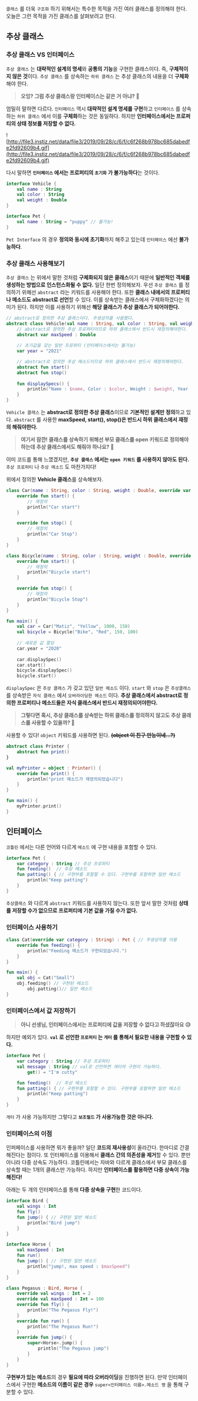 `클래스` 를 더욱 `구조화` 하기 위해서는 특수한 목적을 가진 여러 클래스를 정의해야 한다. 오늘은 그런 목적을 가진 클래스를 살펴보려고 한다.

## 추상 클래스
### 추상 클래스 VS 인터페이스

`추상 클래스` 는 **대략적인 설계의 명세**와 **공통의 기능**을 구현한 클래스이다. 즉, **구체적이지 않은 것**이다. `추상 클래스` 를 상속하는 `하위 클래스` 는 추상 클래스의 내용을 더 **구체화** 해야 한다.

> **오잉? 그럼 추상 클래스랑 인터페이스는 같은 거 아냐? 🤔**

엄밀히 말하면 다르다. `인터페이스` 역시 **대략적인 설계 명세를 구현**하고 `인터페이스` 를 상속하는 `하위 클래스` 에서 이를 **구체화**하는 것은 동일하다. 하지만 **인터페이스에서는 프로퍼티의 상태 정보를 저장할 수 없다.**

![http://file3.instiz.net/data/file3/2019/09/28/c/6/f/c6f268b978bc685dabedfe2fd92609b4.gif](http://file3.instiz.net/data/file3/2019/09/28/c/6/f/c6f268b978bc685dabedfe2fd92609b4.gif)

다시 말하면 **`인터페이스` 에서는 프로퍼티의 `초기화` 가 불가능하다**는 것이다. 

```kotlin
interface Vehicle {
	val name : String
	val color : String
	val weight : Double
}

interface Pet {
	val name : String = "puppy" // 불가능!
}
```

`Pet Interface` 의 경우 **정의와 동시에 초기화**까지 해주고 있는데 `인터페이스` 에선 **불가능하다**. 
### 추상 클래스 사용해보기
`추상 클래스` 는 위에서 말한 것처럼 **구체화되지 않은 클래스**이기 때문에 **일반적인 객체를 생성하는 방법으로 인스턴스화될 수 없다.**  일단 한번 정의해보자. 우선 `추상 클래스` 를 정의하기 위해선 `abstract` 라는 키워드를 사용해야 한다. 또한 **클래스 내에서의 프로퍼티나 메소드도 abstract로 선언**할 수 있다. 이를 상속받는 클래스에서 구체화하겠다는 의미가 된다. 하지만 이를 사용하기 위해선 **해당 클래스가 추상 클래스가 되어야한다.**

```kotlin
// abstract로 정의한 추상 클래스이다. 주생성자를 사용했다.
abstract class Vehicle(val name : String, val color : String, val weight : Double) {
	// abstract로 정의한 추상 프로퍼티이므로 하위 클래스에서 반드시 재정의해야한다.
	abstract var maxSpeed : Double 
	
	// 초기값을 갖는 일반 프로퍼티 (인터페이스에서는 불가능)	
	var year = "2021"

	// abstract로 정의한 추상 메소드이므로 하위 클래스에서 반드시 재정의해야한다.
	abstract fun start()
	abstract fun stop()
	
	fun displaySpecs() {
		println("Name : $name, Color : $color, Weight : $weight, Year : $year, MaxSpeed : $maxSpeed")
	}
}
```

`Vehicle 클래스` 는 **abstract로 정의한 추상 클래스**이므로 **기본적인 설계만 정의**하고 있다. `abstract` 를 사용한 **maxSpeed, start(), stop()은 반드시 하위 클래스에서 재정의 해줘야한다.**

> **여기서 잠깐!
클래스를 상속하기 위해선 부모 클래스를 open 키워드로 정의해야 하는데 추상 클래스에서도 해줘야 하나요? 🤔**

이미 코드를 통해 느꼈겠지만, **`추상 클래스` 에서는 `open 키워드` 를 사용하지 않아도 된다.**
`추상 프로퍼티` 나 `추상 메소드` 도 마찬가지다!

위에서 정의한 **Vehicle 클래스**를 상속해보자.
```kotlin
class Car(name : String, color : String, weight : Double, override var maxSpeed : Double) : Vehicle(name, color, weight) {
	override fun start() {
		// 재정의
		println("Car start")
	}

	override fun stop() {
		// 재정의
		println("Car Stop")
	}
}

class Bicycle(name : String, color : String, weight : Double, override var maxSpeed : Double) : Vehicle(name, color, weight) {
	override fun start() {
		// 재정의
		println("Bicycle start")
	}

	override fun stop() {
		// 재정의
		println("Bicycle Stop")
	}
}

fun main() {
	val car = Car("Matiz", "Yellow", 1000, 150)
	val bicycle = Bicycle("Bike", "Red", 150, 100)
	
	// 새로운 값 할당
	car.year = "2020"
	
	car.displaySpec()
	car.start()
	bicycle.displaySpec()
	bicycle.start()
```

`displaySpec` 은 `추상 클래스` 가 갖고 있던 `일반 메소드` 이다. `start` 와 `stop` 은 `추상클래스` 를 상속받은 `자식 클래스` 에서 `오버라이딩한 메소드` 이다. **추상 클래스에서 abstract로 정의한 프로퍼티나 메소드들은 자식 클래스에서 반드시 재정의되어야한다.**

> **그렇다면 혹시, 추상 클래스를 상속받는 하위 클래스를 정의하지 않고도 추상 클래스를 사용할 수 있을까? 🤔**

사용할 수 있다! `object` 키워드를 사용하면 된다. **~~(object 이 친구 만능이네...?)~~**

```kotlin
abstract class Printer {
	abstract fun print()
}

val myPrinter = object : Printer() {
	override fun print() {
		println("print 메소드가 재정의되었습니다")
	}
}

fun main() {
	myPrinter.print()
}
```
## 인터페이스

`코틀린` 에서는 다른 언어와 다르게 `메소드` 에 구현 내용을 포함할 수 있다.

```kotlin
interface Pet {
	var category : String // 추상 프로퍼티
	fun feeding()  // 추상 메소드
	fun patting() { // 구현부를 포함할 수 있다. 구현부를 포함하면 일반 메소드
		println("Keep patting")
	}
}
```

`추상클래스` 와 다르게 `abstract` 키워드를 사용하지 않는다.
또한 앞서 말한 것처럼 **상태를 저장할 수가 없으므로 프로퍼티에 기본 값을 가질 수가 없다.**

### 인터페이스 사용하기

```kotlin
class Cat(override var category : String) : Pet { // 주생성자를 이용
	override fun feeding() {
		println("Feeding 메소드가 구현되었습니다.")
	}
}

fun main() {
	val obj = Cat("Small")
	obj.feeding() // 구현된 메소드
		obj.patting()// 일반 메소드
}
```
### 인터페이스에서 값 저장하기

> **아니 선생님, 인터페이스에서는 프로퍼티에 값을 저장할 수 없다고 하셨잖아요 😥**

하지만 예외가 있다. **`val` 로 선언한 `프로퍼티` 는 `게터` 를 통해서 필요한 내용을 구현할 수 있다.**

```kotlin
interface Pet {
	var category : String // 추상 프로퍼티
	val message : String // val로 선언하면 게터의 구현이 가능하다.
		get() = "I'm cutty"

	fun feeding()  // 추상 메소드
	fun patting() { // 구현부를 포함할 수 있다. 구현부를 포함하면 일반 메소드
		println("Keep patting")
	}
}
```

`게터` 가 사용 가능하지만 그렇다고 **`보조필드` 가 사용가능한 것은 아니다.**

### 인터페이스의 이점

인퍼페이스를 사용하면 뭐가 좋을까? 일단 **코드의 재사용성**이 올라간다. 한마디로 간결해진다는 점이다. 또 인터페이스를 이용해서 **클래스 간의 의존성을 제거**할 수 있다. 뿐만 아니라 다중 상속도 가능하다. 코틀린에서는 자바와 다르게 클래스에서 부모 클래스를 상속할 때는 1개의 클래스만 가능하다. 하지만 **인터페이스를 활용하면 다중 상속이 가능해진다!**

아래는 두 개의 인터페이스를 통해 **다중 상속을 구현**한 코드이다.

```kotlin
interface Bird {
	val wings : Int
	fun fly()
	fun jump() { // 구현된 일반 메소드
		println("Bird jump")
	}
}

interface Horse {
	val maxSpeed : Int
	fun run()
	fun jump() { // 구현된 일반 메소드
		println("jump!, max speed : $maxSpeed")
	}
}

class Pegasus : Bird, Horse {
	override val wings : Int = 2
	override val maxSpeed : Int = 100
	override fun fly() {
		println("The Pegasus Fly!")
	}
	override fun run() {
		println("The Pegasus Run!")
	}
	override fun jump() {
		super<Horse>.jump() {
			println("The Pegasus jump")
		}
	}
}

```

**구현부가 있는 메소드**의 경우 **필요에 따라 오버라이딩**을 진행하면 된다. 만약 인터페이스에서 구현한 **메소드의 이름이 같은 경우** `super<인터페이스 이름>.메소드 명` 을 통해 구분할 수 있다.

